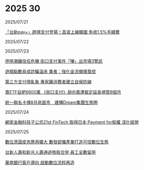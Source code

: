 # 2025 30

2025/07/21

[「台新pay+」跨境支付登場！首波上線韓國 免收1.5%手續費](https://udn.com/news/story/7239/8886913)

2025/07/22

2025/07/23

[停用潮釀信任危機 街口支付事件「嗶」出市場3警訊](https://udn.com/news/story/7239/8891795)

[遊戲點數易成詐騙溫床 業者：強化金流備援風控](https://udn.com/news/story/7239/8891819)

[第三方支付現亂象 專家籲消費者建立自保防線](https://udn.com/news/story/7239/8891799)

[賣ETF自肥6600萬 《街口支付》胡亦嘉遭裁定延長境管8個月](https://www.chinatimes.com/realtimenews/20250723004399-260402?chdtv)

[統一聯名卡傳8月底面市　建構Dream集團生態圈](https://www.cardu.com.tw/news/detail.php?57982)

2025/07/24

[網家金融科技子公司21st FinTech 取得日本 Payment for股權 深化經營](https://money.udn.com/money/story/5613/8894249)

2025/07/25

[數位憑證皮夾應用擴大 數發部攜產業打造可信數位生態](https://udn.com/news/story/7239/8896797)

[台新人壽和新光人壽通過換股合併 員工全數留用](https://ec.ltn.com.tw/article/breakingnews/5120677)

[華南銀行客戶導向 啟動數位流程再造](https://money.udn.com/money/story/5636/8894672)